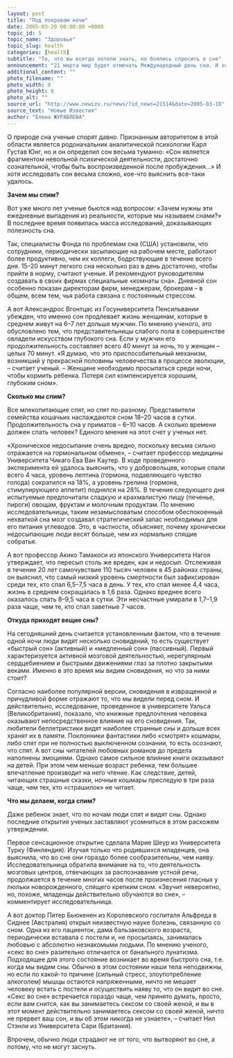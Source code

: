 ```yaml
---
layout: post
title: "Под покровом ночи"
date: 2005-03-20 00:00:00 +0000
topic_id: 5
topic_name: "Здоровье"
topic_slug: health
categories: [health]
subtitle: "То, что вы всегда хотели знать, но боялись спросить о сне"
announcement: "21 марта мир будет отмечать Международный день сна. И хотя все мы каждую ночь погружаемся в сон, природа этого явления до сих пор остается для ученых тайной за семью печатями. Впрочем, в последнее время им удалось узнать массу интересных и шокирующих фактов о мире сна."
additional_content: ""
photo_filename: ""
photo_width: 0
photo_height: 0
photo_alt: ""
source_url: "http://www.newizv.ru/news/?id_news=21514&date=2005-03-18"
source_text: "Новые Известия"
author: "Елена ЖУРАВЛЕВА"
---
```

О природе сна ученые спорят давно. Признанным авторитетом в этой области является родоначальник аналитической психологии Карл Густав Юнг, но и он определил сон весьма туманно: «Сон является фрагментом невольной психической деятельности, достаточно сознательной, чтобы быть воспроизведенной после пробуждения…» И хотя исследовать сон весьма сложно, кое-что выяснить все-таки удалось.

<strong>Зачем мы спим?</strong>

Вот уже много лет ученые бьются над вопросом: «Зачем нужны эти ежедневные выпадения из реальности, которые мы называем снами?» В последнее время появилась масса исследований, доказывающих полезность сна.

Так, специалисты Фонда по проблемам сна (США) установили, что сотрудники, периодически засыпающие на рабочем месте, работают более продуктивно, чем их коллеги, бодрствующие в течение всего дня. 15–20 минут легкого сна несколько раз в день достаточно, чтобы прийти в норму, считают ученые. И рекомендуют руководителям создавать в своих фирмах специальные «комнаты сна». Дневной сон особенно показан директорам фирм, менеджерам, брокерам – в общем, всем тем, чья работа связана с постоянным стрессом.

А вот Александрос Вгонтцас из Госуниверситета Пенсильвании убежден, что именно сон продлевает жизнь женщинам, которые в среднем живут на 6–7 лет дольше мужчин. По мнению ученого, это обусловлено тем, что представительницы слабого пола в совершенстве овладели искусством глубокого сна. Если у мужчин его продолжительность составляет всего 40 минут за ночь, то у женщин – целых 70 минут. «Я думаю, что это приспособительный механизм, возникший у прекрасной половины человечества в процессе эволюции, – считает ученый. – Женщине необходимо просыпаться среди ночи, чтобы кормить ребенка. Потеря сил компенсируется хорошим, глубоким сном».

<strong>Сколько мы спим?</strong>

Все млекопитающие спят, но спят по-разному. Представители семейства кошачьих наслаждаются сном 18–20 часов в сутки. Продолжительность сна у приматов – 6–10 часов. А сколько времени должен спать человек? Единого мнения на этот счет у ученых нет.

«Хроническое недосыпание очень вредно, поскольку весьма сильно отражается на гормональном обмене», – считает профессор медицины Университета Чикаго Ева Ван Каутер. В ходе проведенного эксперимента ей удалось выяснить, что у добровольцев, которые спали всего 4 часа, уровень лептина (гормона, подавляющего чувство голода) сократился на 18%, а уровень грелина (гормона, стимулирующего аппетит) поднялся на 28%. В течение следующего дня испытуемые предпочитали сладкую и крахмалистую пищу (печенье, пироги) овощам, фруктам и молочным продуктам. По мнению исследовательницы, таким незамысловатым способом обеспокоенный нехваткой сна мозг создавал стратегический запас необходимых для его питания углеводов. Это, в частности, объясняет, почему хронически недосыпающие люди весят больше, чем их нормально спящие собратья.

А вот профессор Акико Тамакоси из японского Университета Нагоя утверждает, что пересып столь же вреден, как и недосып. Отслеживая в течение 20 лет самочувствие 110 тысяч человек в 45 районах страны, он выяснил, что самый низкий уровень смертности был зафиксирован среди тех, кто спал 6,5–7,5 часа в день. У тех, кто спал менее 4,4 часа, жизнь в среднем сокращалась в 1,6 раза. Однако вреднее всего оказалось спать 8–9,5 часа в сутки. Эти несчастные умирали в 1,7–1,9 раза чаще, чем те, кто спал заветные 7 часов.

<strong>Откуда приходят вещие сны?</strong>

На сегодняшний день считается установленным фактом, что в течение одной ночи люди видят несколько сновидений, то есть существует «быстрый сон» (активный) и «медленный сон» (пассивный). Первый характеризуется активной мозговой деятельностью, нерегулярным сердцебиением и быстрыми движениями глаз за плотно закрытыми веками. Именно в это время мы видим сновидения, но что за ними стоит?

Согласно наиболее популярной версии, сновидения в извращенной и причудливой форме отражают то, что мы видели перед сном. И действительно, исследование, проведенное в университете Уэльса (Великобритания), показало, что книжные предпочтения человека оказывают непосредственное влияние на его сновидения. Так, любители беллетристики видят наиболее странные сны и дольше всех хранят их в памяти. Поклонники фантастики либо «смотрят» кошмары, либо спят при не полностью выключенном сознании, то есть осознают, что спят. А вот сны читателей любовных романов до предела наполнены эмоциями. Однако самое сильное влияние книги оказывают на детей. При этом чем меньше возраст ребенка, тем большее впечатление производит на него чтение. Как следствие, детей, читающих страшные сказки, ночные кошмары преследую в три раза чаще, чем тех, кто «страшилок» не читает.

<strong>Что мы делаем, когда спим?</strong>

Даже ребенок знает, что по ночам люди спят и видят сны. Однако последние открытия ученых заставляют усомниться в этом расхожем утверждении.

Первое сенсационное открытие сделала Марие Шеур из Университета Турку (Финляндия). Изучая только что родившихся младенцев, она выяснила, что во сне они гораздо более сообразительны, чем наяву. Исследовательница обратила внимание на то, что деятельность мозговых центров, отвечающих за распознавание устной речи, продолжается в течение многих часов после произнесения гласных у люльки новорожденного, спящего крепким сном. «Звучит невероятно, но, похоже, младенцы действительно обучаются во сне», – комментирует исследовательница.

А вот доктор Питер Бьюкенен из Королевского госпиталя Альфреда в Сиднее (Австралия) открыл неизвестную науке болезнь, связанную со сном. Одна из его пациенток, дама бальзаковского возраста, периодически вставала с постели и, не просыпаясь, занималась любовью с абсолютно незнакомыми людьми. По мнению ученого, «секс во сне» разительно отличается от банального лунатизма. Подходящее для этого состояние возникает во время быстрого сна, т.е. когда мы видим сны. Обычно в этом состоянии наши тела неподвижны, но если по какой-то причине (сильный стресс, злоупотребление алкоголем) мышцы остаются напряженными, ничто не мешает человеку встать с постели и осуществить наяву то, что он видит во сне. «Секс во сне» встречается гораздо чаще, чем принято думать, просто, если вам снится, как вы занимаетесь сексом со своей женой, и вы в этот момент действительно занимаетесь сексом со своей женой, ничто не прервет ваш сон, и вы об этом никогда не узнаете», – считает Нил Стэнли из Университета Сари (Британия).

Впрочем, обычно люди страдают не от того, что вытворяют во сне, а потому, что не могут заснуть.
